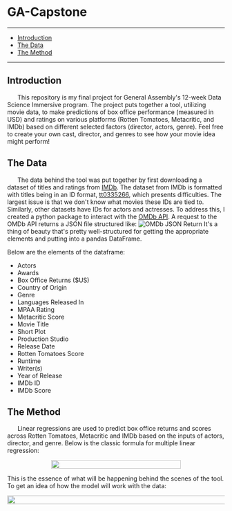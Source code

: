 # GA-Capstone

---

- [Introduction](#introduction)
- [The Data](#data)
- [The Method](#method)

---

<a id="introduction"></a>
## Introduction

&nbsp;&nbsp;&nbsp;&nbsp;&nbsp; This repository is my final project for General Assembly's 12-week Data Science Immersive program. The project puts together a tool, utilizing movie data, to make predictions of box office performance (measured in USD) and ratings on various platforms (Rotten Tomatoes, Metacritic, and IMDb) based on different selected factors (director, actors, genre). 
Feel free to create your own cast, director, and genres to see how your movie idea might perform!

<a id="data"></a>
## The Data

&nbsp;&nbsp;&nbsp;&nbsp;&nbsp; The data behind the tool was put together by first downloading a dataset of titles and ratings from [IMDb](https://www.imdb.com/interfaces/). The dataset from IMDb is formatted with titles being in an ID format, [tt0335266](http://www.imdb.com/title/tt0335266/), which presents difficulties. The largest issue is that we don't know what movies these IDs are tied to. Similarly, other datasets have IDs for actors and actresses. To address this, I created a python package to interact with the [OMDb API](http://www.omdbapi.com/). A request to the OMDb API returns a JSON file structured like: ![OMDb JSON Return](https://github.com/HIanMartinez/GA-Capstone/blob/master/assets/Screen%20Shot%202018-04-06%20at%201.00.06%20PM.png)
It's a thing of beauty that's pretty well-structured for getting the appropriate elements and putting into a pandas DataFrame. 

Below are the elements of the dataframe:
* Actors 
* Awards
* Box Office Returns ($US)
* Country of Origin
* Genre
* Languages Released In
* MPAA Rating
* Metacritic Score
* Movie Title
* Short Plot
* Production Studio
* Release Date
* Rotten Tomatoes Score
* Runtime
* Writer(s)
* Year of Release
* IMDb ID
* IMDb Score

<a id="method"></a>
## The Method

&nbsp;&nbsp;&nbsp;&nbsp;&nbsp; Linear regressions are used to predict box office returns and scores across Rotten Tomatoes, Metacritic and IMDb based on the inputs of actors, director, and genre. Below is the classic formula for multiple linear regression:
<p align="center">
<img width="300" height="20" src="https://github.com/HIanMartinez/GA-Capstone/blob/master/assets/CodeCogsEqn.png">
</p>
This is the essence of what will be happening behind the scenes of the tool. 
To get an idea of how the model will work with the data:
<p align="center">
<img width="600" height="20" src="https://github.com/HIanMartinez/GA-Capstone/blob/master/assets/CodeCogsEqnWords.png">
</p>
